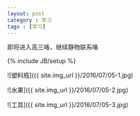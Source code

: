 ```yaml
---
layout: post
category : 学习
tags : [学习]
---
```


即将进入高三咯，继续静物联系咯


<!--break-->
{% include JB/setup %}

![塑料瓶]({{ site.img_url }}/2016/07/05-1.jpg)

![水果]({{ site.img_url }}/2016/07/05-2.jpg)

![工具]({{ site.img_url }}/2016/07/05-3.jpg)
 
